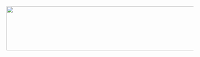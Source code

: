 <a href="https://github.com/devxb/gitanimals">
  <img
    src="https://render.gitanimals.org/lines/StephenMCode"
    width="600"
    height="120"
  />
</a>
